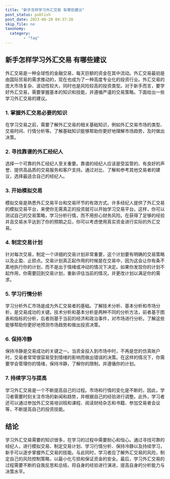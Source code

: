 ```yaml
---
title: "新手怎样学习外汇交易 有哪些建议"
post_status: publish
post_date: 2023-08-20 04:37:26
skip_file: no
taxonomy:
  category:
        - "faq"
---
```


## 新手怎样学习外汇交易 有哪些建议

外汇交易是一种全球性的金融交易，每天巨额的资金在其中流动。外汇交易最初是由国际贸易的需求推动的，现在也成为了一种高度专业化的投资行业。外汇交易的庞大市场复杂、波动性较大，同时也是风险较高的投资类型。对于新手而言，要学好外汇交易，需要掌握基本的知识和技能，并遵循严谨的交易策略。下面给出一些学习外汇交易的建议。

### 1. 掌握外汇交易必要的知识

在学习交易之前，需要了解外汇交易的相关基础知识，例如外汇交易市场的类型、交易时间、行情分析等。了解基础知识能够帮助你更好地理解市场趋势，及时做出决策。

### 2. 寻找靠谱的外汇经纪人

选择一个可靠的外汇经纪人至关重要。靠谱的经纪人应该是受监管的、有良好的声誉、提供高品质的交易服务和客户支持。通过对比、了解和参考其他交易者的建议，选择最适合自己的经纪人。

### 3. 开始模拟交易

模拟交易是熟悉外汇交易平台和交易环节的有效方式。许多经纪人提供了外汇交易的模拟交易平台，来使你无需真正的投资就可以开始学习交易平台。这样，你可以测试自己的交易策略，学习分析行情，而不用担心财务风险。在获得了足够的经验并且交易水平达到了你的预期之后，你可以考虑使用真实资金进行实际的外汇交易。

### 4. 制定交易计划

针对每次交易，制定一个详细的交易计划非常重要，这个计划要有明确的交易策略以及止盈、止损点。交易计划真正起作用的时候是在交易中，因为这会让你有条不紊地执行你的计划，而不是出于情绪或冲动的情况下决定。如果你发现你的计划不起作用，你需要回到交易计划，重新评估当前的情况，并更改计划以满足你的需求。

### 5. 学习行情分析

学习分析外汇市场是成为外汇交易者的基础。了解技术分析、基本分析和市场分析，是交易成功的关键。技术分析和基本分析是两种不同的分析方法，前者基于图表和指标的分析，后者则基于当前的经济和政治事件，对市场进行分析。了解这些能够帮助你更好地预测市场趋势和做出投资决策。

### 6. 保持冷静

保持冷静是交易成功的关键之一。当资金投入到市场中时，不再是您的仿真账户时，交易者常常很容易受到情绪的影响而做出错误的决策。在这样的情况下，你需要学会管理你的情绪，保持冷静，了解你的限制，并遵循你的计划。

### 7. 持续学习与提高

学习外汇交易是一个不断提高自己的过程。市场和行情的变化是不断的，因此，学习者需要时刻关注市场的新闻和趋势，并根据自己的经验进行调整。此外，学习者还可以通过参加外汇交易培训班和课程、阅读财经杂志和书籍、参加交易者会议等，不断提高自己的投资技能。

## 结论

学习外汇交易需要的知识很多，在学习的过程中需要耐心和恒心。通过寻找可靠的经纪人，进行模拟交易、制定交易计划、学习行情分析、保持冷静以及持续学习，新手可以逐步掌握外汇交易的技能。与此同时，学习者应了解外汇交易的风险，制定自己的风险控制策略，以最小化亏损和保证资金的安全。最后，学习外汇交易的过程需要不断的自我反思和总结，将自身的经验进行演进，提高自身的分析能力与决策水平。
